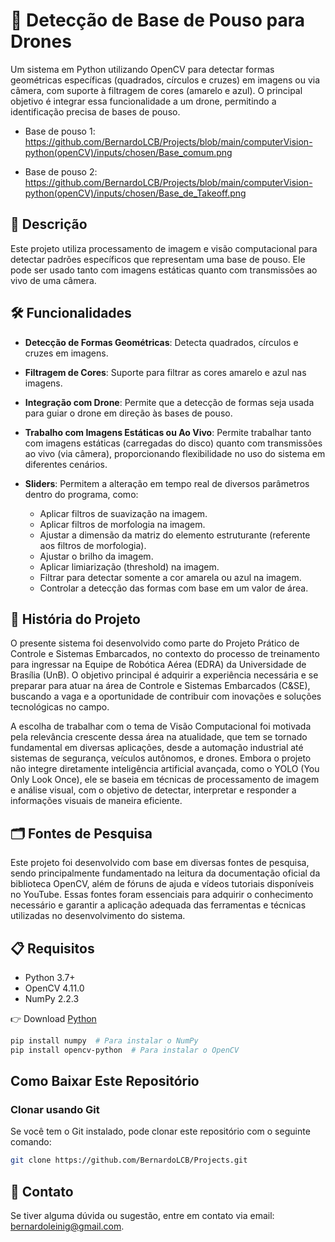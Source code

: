 # 🛬 Detecção de Base de Pouso para Drones
Um sistema em Python utilizando OpenCV para detectar formas geométricas específicas (quadrados, círculos e cruzes) em imagens ou via câmera, com suporte à filtragem de cores (amarelo e azul). O principal objetivo é integrar essa funcionalidade a um drone, permitindo a identificação precisa de bases de pouso.

- Base de pouso 1: https://github.com/BernardoLCB/Projects/blob/main/computerVision-python(openCV)/inputs/chosen/Base_comum.png
  
- Base de pouso 2: https://github.com/BernardoLCB/Projects/blob/main/computerVision-python(openCV)/inputs/chosen/Base_de_Takeoff.png

## 📌 Descrição
Este projeto utiliza processamento de imagem e visão computacional para detectar padrões específicos que representam uma base de pouso. Ele pode ser usado tanto com imagens estáticas quanto com transmissões ao vivo de uma câmera.

## 🛠️ Funcionalidades


- **Detecção de Formas Geométricas**: Detecta quadrados, círculos e cruzes em imagens.
  
- **Filtragem de Cores**: Suporte para filtrar as cores amarelo e azul nas imagens.
  
- **Integração com Drone**: Permite que a detecção de formas seja usada para guiar o drone em direção às bases de pouso.
  
- **Trabalho com Imagens Estáticas ou Ao Vivo**: Permite trabalhar tanto com imagens estáticas (carregadas do disco) quanto com transmissões ao vivo (via câmera), proporcionando flexibilidade no uso do sistema em diferentes cenários.
  
- **Sliders**: Permitem a alteração em tempo real de diversos parâmetros dentro do programa, como:
    - Aplicar filtros de suavização na imagem.
    - Aplicar filtros de morfologia na imagem.
    - Ajustar a dimensão da matriz do elemento estruturante (referente aos filtros de morfologia).
    - Ajustar o brilho da imagem.
    - Aplicar limiarização (threshold) na imagem.
    - Filtrar para detectar somente a cor amarela ou azul na imagem.
    - Controlar a detecção das formas com base em um valor de área.
 

## 📖 História do Projeto

O presente sistema foi desenvolvido como parte do Projeto Prático de Controle e Sistemas Embarcados, no contexto do processo de treinamento para ingressar na Equipe de Robótica Aérea (EDRA) da Universidade de Brasília (UnB). O objetivo principal é adquirir a experiência necessária e se preparar para atuar na área de Controle e Sistemas Embarcados (C&SE), buscando a vaga e a oportunidade de contribuir com inovações e soluções tecnológicas no campo.

A escolha de trabalhar com o tema de Visão Computacional foi motivada pela relevância crescente dessa área na atualidade, que tem se tornado fundamental em diversas aplicações, desde a automação industrial até sistemas de segurança, veículos autônomos, e drones. Embora o projeto não integre diretamente inteligência artificial avançada, como o YOLO (You Only Look Once), ele se baseia em técnicas de processamento de imagem e análise visual, com o objetivo de detectar, interpretar e responder a informações visuais de maneira eficiente.


## 🗂️ Fontes de Pesquisa
Este projeto foi desenvolvido com base em diversas fontes de pesquisa, sendo principalmente fundamentado na leitura da documentação oficial da biblioteca OpenCV, além de fóruns de ajuda e vídeos tutoriais disponíveis no YouTube. Essas fontes foram essenciais para adquirir o conhecimento necessário e garantir a aplicação adequada das ferramentas e técnicas utilizadas no desenvolvimento do sistema.

## 📋 Requisitos

- Python 3.7+
- OpenCV 4.11.0
- NumPy 2.2.3


👉 Download [Python](https://www.python.org/downloads/)
```bash
pip install numpy  # Para instalar o NumPy
pip install opencv-python  # Para instalar o OpenCV
```



## Como Baixar Este Repositório

### Clonar usando Git
Se você tem o Git instalado, pode clonar este repositório com o seguinte comando:

```bash 
git clone https://github.com/BernardoLCB/Projects.git 
```

## 📧 Contato
Se tiver alguma dúvida ou sugestão, entre em contato via email: bernardoleinig@gmail.com.
